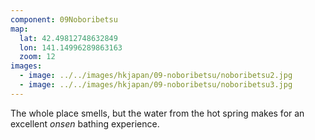 ```yaml
---
component: 09Noboribetsu
map:
  lat: 42.49812748632849
  lon: 141.14996289863163
  zoom: 12
images:
  - image: ../../images/hkjapan/09-noboribetsu/noboribetsu2.jpg
  - image: ../../images/hkjapan/09-noboribetsu/noboribetsu3.jpg
---
```


The whole place smells, but the water from the hot spring makes for an excellent _onsen_ bathing experience.